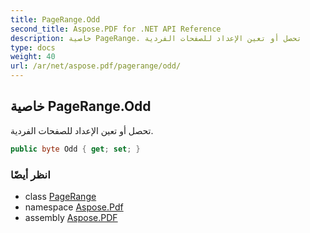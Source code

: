 ```yaml
---
title: PageRange.Odd
second_title: Aspose.PDF for .NET API Reference
description: خاصية PageRange. تحصل أو تعين الإعداد للصفحات الفردية
type: docs
weight: 40
url: /ar/net/aspose.pdf/pagerange/odd/
---
```

## خاصية PageRange.Odd

تحصل أو تعين الإعداد للصفحات الفردية.

```csharp
public byte Odd { get; set; }
```

### انظر أيضًا

* class [PageRange](../)
* namespace [Aspose.Pdf](../../../aspose.pdf/)
* assembly [Aspose.PDF](../../../)